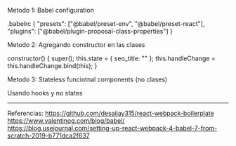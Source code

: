 Metodo 1:
Babel configuration

.babelrc
{
  "presets": ["@babel/preset-env", "@babel/preset-react"],
  "plugins": ["@babel/plugin-proposal-class-properties"]
}

Metodo 2:
Agregando constructor en las clases

constructor() {
    super();
    this.state = {
      seo_title: ""
    };
    this.handleChange = this.handleChange.bind(this);
}

Metodo 3:
Stateless funciotnal components (no clases)

Usando hooks y no states


--------------------

Referencias:
https://github.com/desaijay315/react-webpack-boilerplate
https://www.valentinog.com/blog/babel/
https://blog.usejournal.com/setting-up-react-webpack-4-babel-7-from-scratch-2019-b771dca2f637